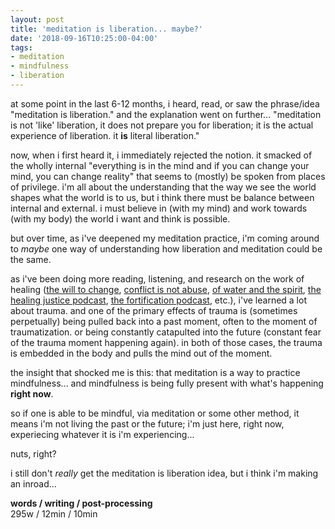 ```yaml
---
layout: post
title: 'meditation is liberation... maybe?'
date: '2018-09-16T10:25:00-04:00'
tags:
- meditation
- mindfulness
- liberation 
--- 
```




at some point in the last 6-12 months, i heard, read, or saw the phrase/idea "meditation is liberation." and the explanation went on further... "meditation is not 'like' liberation, it does not prepare you for liberation; it is the actual experience of liberation. it **is** literal liberation."

now, when i first heard it, i immediately rejected the notion. it smacked of the wholly internal "everything is in the mind and if you can change your mind, you can change reality" that seems to (mostly) be spoken from places of privilege. i'm all about the understanding that the way we see the world shapes what the world is to us, but i think there must be balance between internal and external. i must believe in (with my mind) and work towards (with my body) the world i want and think is possible. 

but over time, as i've deepened my meditation practice, i'm coming around to *maybe* one way of understanding how liberation and meditation could be the same. 

as i've been doing more reading, listening, and research on the work of healing ([the will to change](https://www.goodreads.com/book/show/17601.The_Will_to_Change), [conflict is not abuse](https://www.goodreads.com/book/show/29363252-conflict-is-not-abuse), [of water and the spirit](https://www.goodreads.com/book/show/192354.Of_Water_and_the_Spirit), [the healing justice podcast](https://www.healingjustice.org/), [the fortification podcast](https://soundcloud.com/fortification), etc.), i've learned a lot about trauma. and one of the primary effects of trauma is (sometimes perpetually) being pulled back into a past moment, often to the moment of traumatization. or being constantly catapulted into the future (constant fear of the trauma moment happening again). in both of those cases, the trauma is embedded in the body and pulls the mind out of the moment.

the insight that shocked me is this: that meditation is a way to practice mindfulness... and mindfulness is being fully present with what's happening **right now**. 

so if one is able to be mindful, via meditation or some other method, it means i'm not living the past or the future; i'm just here, right now, experiecing whatever it is i'm experiencing... 

nuts, right? 

i still don't *really* get the meditation is liberation idea, but i think i'm making an inroad... 

<!-- hyperlink bank -->


<!-- &#042; = asterisk -->
<!-- &#039; = single quote '-->

**words / writing / post-processing**  
295w / 12min / 10min